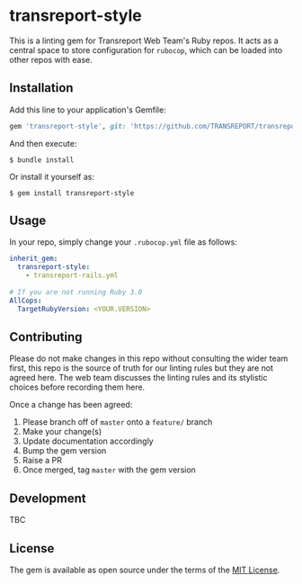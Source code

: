 # transreport-style

This is a linting gem for Transreport Web Team's Ruby repos.
It acts as a central space to store configuration for `rubocop`,
which can be loaded into other repos with ease.

## Installation

Add this line to your application's Gemfile:

```ruby
gem 'transreport-style', git: 'https://github.com/TRANSREPORT/transreport-style', tag: 'v0.1.0'
```

And then execute:

    $ bundle install

Or install it yourself as:

    $ gem install transreport-style

## Usage

In your repo, simply change your `.rubocop.yml` file as follows:

```yml
inherit_gem:
  transreport-style:
    - transreport-rails.yml
  
# If you are not running Ruby 3.0
AllCops:
  TargetRubyVersion: <YOUR.VERSION>
```

## Contributing

Please do not make changes in this repo without consulting the wider team first,
this repo is the source of truth for our linting rules but they are not agreed here.
The web team discusses the linting rules and its stylistic choices before recording them here.

Once a change has been agreed:

1. Please branch off of `master` onto a `feature/` branch
1. Make your change(s)
1. Update documentation accordingly
1. Bump the gem version
1. Raise a PR
1. Once merged, tag `master` with the gem version

## Development

TBC

## License

The gem is available as open source under the terms of the [MIT License](https://opensource.org/licenses/MIT).
